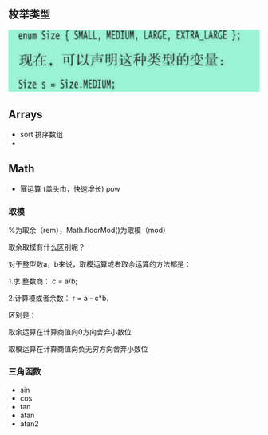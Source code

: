 ## 枚举类型

![截屏-20220126185819-1324x328](../../../assert/img/截屏-20220126185819-1324x328.png)


## Arrays 

- sort 排序数组
- 


## Math
- 幂运算 (盖头巾，快速增长) pow

### 取模

%为取余（rem），Math.floorMod()为取模（mod）

取余取模有什么区别呢？

对于整型数a，b来说，取模运算或者取余运算的方法都是：

1.求 整数商： c = a/b;

2.计算模或者余数： r = a - c*b.

区别是：

取余运算在计算商值向0方向舍弃小数位

取模运算在计算商值向负无穷方向舍弃小数位


### 三角函数

- sin
- cos
- tan
- atan
- atan2

